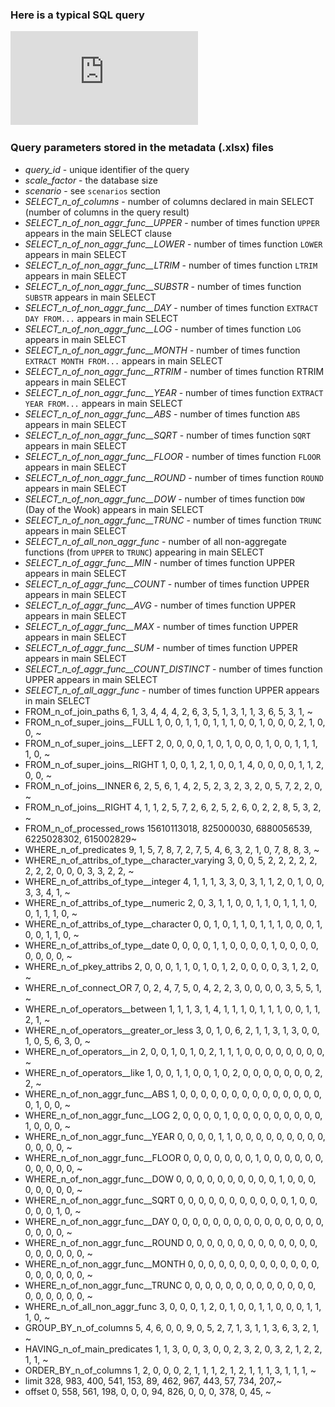 ### Here is a typical SQL query
![PostgreSQL](https://github.com/marinfotache/SQL-Queries-for-TPC-H/blob/main/_query_template/Q2311052230000015.pdf)


### Query parameters stored in the metadata (.xlsx) files
* _query_id_ - unique identifier of the query                                      
* _scale_factor_ - the database size                                 
* _scenario_ - see `scenarios` section                                     
* _SELECT_n_of_columns_ - number of columns declared in main SELECT (number of columns in the query result)                         
* _SELECT_n_of_non_aggr_func__UPPER_ - number of times function `UPPER` appears in the main SELECT clause               
* _SELECT_n_of_non_aggr_func__LOWER_ - number of times function `LOWER` appears in main SELECT                
* _SELECT_n_of_non_aggr_func__LTRIM_ - number of times function `LTRIM` appears in main SELECT                 
* _SELECT_n_of_non_aggr_func__SUBSTR_ - number of times function `SUBSTR` appears in main SELECT    
* _SELECT_n_of_non_aggr_func__DAY_ - number of times function `EXTRACT DAY FROM...` appears in main SELECT   
* _SELECT_n_of_non_aggr_func__LOG_ - number of times function `LOG` appears in main SELECT   
* _SELECT_n_of_non_aggr_func__MONTH_ - number of times function `EXTRACT MONTH FROM...`  appears in main SELECT   
* _SELECT_n_of_non_aggr_func__RTRIM_ - number of times function RTRIM appears in main SELECT    
* _SELECT_n_of_non_aggr_func__YEAR_ - number of times function `EXTRACT YEAR FROM...`  appears in main SELECT    
* _SELECT_n_of_non_aggr_func__ABS_ - number of times function `ABS` appears in main SELECT   
* _SELECT_n_of_non_aggr_func__SQRT_ - number of times function `SQRT` appears in main SELECT   
* _SELECT_n_of_non_aggr_func__FLOOR_ - number of times function `FLOOR` appears in main SELECT   
* _SELECT_n_of_non_aggr_func__ROUND_ - number of times function `ROUND` appears in main SELECT    
* _SELECT_n_of_non_aggr_func__DOW_ - number of times function `DOW` (Day of the Wook) appears in main SELECT   
* _SELECT_n_of_non_aggr_func__TRUNC_ - number of times function `TRUNC` appears in main SELECT   
* _SELECT_n_of_all_non_aggr_func_ - number of all non-aggregate functions (from `UPPER` to `TRUNC`) appearing in main SELECT   
* _SELECT_n_of_aggr_func__MIN_ - number of times function UPPER appears in main SELECT   
* _SELECT_n_of_aggr_func__COUNT_ - number of times function UPPER appears in main SELECT   
* _SELECT_n_of_aggr_func__AVG_ - number of times function UPPER appears in main SELECT   
* _SELECT_n_of_aggr_func__MAX_ - number of times function UPPER appears in main SELECT   
* _SELECT_n_of_aggr_func__SUM_  - number of times function UPPER appears in main SELECT    
* _SELECT_n_of_aggr_func__COUNT_DISTINCT_ - number of times function UPPER appears in main SELECT   
* _SELECT_n_of_all_aggr_func_ - number of times function UPPER appears in main SELECT   
* FROM_n_of_join_paths                          <dbl> 6, 1, 3, 4, 4, 4, 2, 6, 3, 5, 1, 3, 1, 1, 3, 6, 5, 3, 1, ~
* FROM_n_of_super_joins__FULL                   <dbl> 1, 0, 0, 1, 1, 0, 1, 1, 1, 0, 0, 1, 0, 0, 0, 2, 1, 0, 0, ~
* FROM_n_of_super_joins__LEFT                   <dbl> 2, 0, 0, 0, 0, 1, 0, 1, 0, 0, 0, 1, 0, 0, 1, 1, 1, 1, 0, ~
* FROM_n_of_super_joins__RIGHT                  <dbl> 1, 0, 0, 1, 2, 1, 0, 0, 1, 4, 0, 0, 0, 0, 1, 1, 2, 0, 0, ~
* FROM_n_of_joins__INNER                        <dbl> 6, 2, 5, 6, 1, 4, 2, 5, 2, 3, 2, 3, 2, 0, 5, 7, 2, 2, 0, ~
* FROM_n_of_joins__RIGHT                        <dbl> 4, 1, 1, 2, 5, 7, 2, 6, 2, 5, 2, 6, 0, 2, 2, 8, 5, 3, 2, ~
* FROM_n_of_processed_rows                      <dbl> 15610113018, 825000030, 6880056539, 6225028302, 615002829~
* WHERE_n_of_predicates                         <dbl> 9, 1, 5, 7, 8, 7, 2, 7, 5, 4, 6, 3, 2, 1, 0, 7, 8, 8, 3, ~
* WHERE_n_of_attribs_of_type__character_varying <dbl> 3, 0, 0, 5, 2, 2, 2, 2, 2, 2, 2, 2, 0, 0, 0, 3, 3, 2, 2, ~
* WHERE_n_of_attribs_of_type__integer           <dbl> 4, 1, 1, 1, 3, 3, 0, 3, 1, 1, 2, 0, 1, 0, 0, 3, 3, 4, 1, ~
* WHERE_n_of_attribs_of_type__numeric           <dbl> 2, 0, 3, 1, 1, 0, 0, 1, 1, 0, 1, 1, 1, 0, 0, 1, 1, 1, 0, ~
* WHERE_n_of_attribs_of_type__character         <dbl> 0, 0, 1, 0, 1, 1, 0, 1, 1, 1, 0, 0, 0, 1, 0, 0, 1, 1, 0, ~
* WHERE_n_of_attribs_of_type__date              <dbl> 0, 0, 0, 0, 1, 1, 0, 0, 0, 0, 1, 0, 0, 0, 0, 0, 0, 0, 0, ~
* WHERE_n_of_pkey_attribs                       <dbl> 2, 0, 0, 0, 1, 1, 0, 1, 0, 1, 2, 0, 0, 0, 0, 3, 1, 2, 0, ~
* WHERE_n_of_connect_OR                         <dbl> 7, 0, 2, 4, 7, 5, 0, 4, 2, 2, 3, 0, 0, 0, 0, 3, 5, 5, 1, ~
* WHERE_n_of_operators__between                 <dbl> 1, 1, 1, 3, 1, 4, 1, 1, 1, 0, 1, 1, 1, 0, 0, 1, 1, 2, 1, ~
* WHERE_n_of_operators__greater_or_less         <dbl> 3, 0, 1, 0, 6, 2, 1, 1, 3, 1, 3, 0, 0, 1, 0, 5, 6, 3, 0, ~
* WHERE_n_of_operators__in                      <dbl> 2, 0, 0, 1, 0, 1, 0, 2, 1, 1, 1, 0, 0, 0, 0, 0, 0, 0, 0, ~
* WHERE_n_of_operators__like                    <dbl> 1, 0, 0, 1, 1, 0, 0, 1, 0, 2, 0, 0, 0, 0, 0, 0, 0, 2, 2, ~
* WHERE_n_of_non_aggr_func__ABS                 <dbl> 1, 0, 0, 0, 0, 0, 0, 0, 0, 0, 0, 0, 0, 0, 0, 0, 1, 0, 0, ~
* WHERE_n_of_non_aggr_func__LOG                 <dbl> 2, 0, 0, 0, 0, 1, 0, 0, 0, 0, 0, 0, 0, 0, 0, 1, 0, 0, 0, ~
* WHERE_n_of_non_aggr_func__YEAR                <dbl> 0, 0, 0, 0, 1, 1, 0, 0, 0, 0, 0, 0, 0, 0, 0, 0, 0, 0, 0, ~
* WHERE_n_of_non_aggr_func__FLOOR               <dbl> 0, 0, 0, 0, 0, 0, 0, 1, 0, 0, 0, 0, 0, 0, 0, 0, 0, 0, 0, ~
* WHERE_n_of_non_aggr_func__DOW                 <dbl> 0, 0, 0, 0, 0, 0, 0, 0, 0, 0, 1, 0, 0, 0, 0, 0, 0, 0, 0, ~
* WHERE_n_of_non_aggr_func__SQRT                <dbl> 0, 0, 0, 0, 0, 0, 0, 0, 0, 0, 0, 1, 0, 0, 0, 0, 0, 1, 0, ~
* WHERE_n_of_non_aggr_func__DAY                 <dbl> 0, 0, 0, 0, 0, 0, 0, 0, 0, 0, 0, 0, 0, 0, 0, 0, 0, 0, 0, ~
* WHERE_n_of_non_aggr_func__ROUND               <dbl> 0, 0, 0, 0, 0, 0, 0, 0, 0, 0, 0, 0, 0, 0, 0, 0, 0, 0, 0, ~
* WHERE_n_of_non_aggr_func__MONTH               <dbl> 0, 0, 0, 0, 0, 0, 0, 0, 0, 0, 0, 0, 0, 0, 0, 0, 0, 0, 0, ~
* WHERE_n_of_non_aggr_func__TRUNC               <dbl> 0, 0, 0, 0, 0, 0, 0, 0, 0, 0, 0, 0, 0, 0, 0, 0, 0, 0, 0, ~
* WHERE_n_of_all_non_aggr_func                  <dbl> 3, 0, 0, 0, 1, 2, 0, 1, 0, 0, 1, 1, 0, 0, 0, 1, 1, 1, 0, ~
* GROUP_BY_n_of_columns                         <dbl> 5, 4, 6, 0, 0, 9, 0, 5, 2, 7, 1, 3, 1, 1, 3, 6, 3, 2, 1, ~
* HAVING_n_of_main_predicates                   <dbl> 1, 1, 3, 0, 0, 3, 0, 0, 2, 3, 2, 0, 3, 2, 1, 2, 2, 1, 1, ~
* ORDER_BY_n_of_columns                         <dbl> 1, 2, 0, 0, 0, 2, 1, 1, 1, 2, 1, 2, 1, 1, 1, 3, 1, 1, 1, ~
* limit                                         <dbl> 328, 983, 400, 541, 153, 89, 462, 967, 443, 57, 734, 207,~
* offset                                        <dbl> 0, 558, 561, 198, 0, 0, 0, 94, 826, 0, 0, 0, 378, 0, 45, ~
